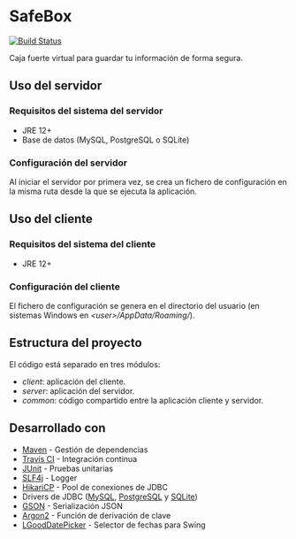 # SafeBox

[![Build Status](https://travis-ci.com/javierorbe/safebox.svg?token=fY7UcqZb8Kwca6juna3P&branch=master)](https://travis-ci.com/javierorbe/safebox)

Caja fuerte virtual para guardar tu información de forma segura.

## Uso del servidor

### Requisitos del sistema del servidor

* JRE 12+
* Base de datos (MySQL, PostgreSQL o SQLite)

### Configuración del servidor

Al iniciar el servidor por primera vez, se crea un fichero de configuración en la misma ruta desde la que se ejecuta la aplicación.

## Uso del cliente

### Requisitos del sistema del cliente

* JRE 12+

### Configuración del cliente

El fichero de configuración se genera en el directorio del usuario (en sistemas Windows en _\<user\>/AppData/Roaming/_).

## Estructura del proyecto

El código está separado en tres módulos:

* _client_: aplicación del cliente.
* _server_: aplicación del servidor.
* _common_: código compartido entre la aplicación cliente y servidor.

## Desarrollado con

* [Maven](https://maven.apache.org) - Gestión de dependencias
* [Travis CI](https://travis-ci.com) - Integración continua
* [JUnit](https://junit.org/junit5) - Pruebas unitarias
* [SLF4j](http://www.slf4j.org/) - Logger
* [HikariCP](https://github.com/brettwooldridge/HikariCP) - Pool de conexiones de JDBC
* Drivers de JDBC ([MySQL](https://dev.mysql.com/downloads/connector/j/), [PostgreSQL](https://jdbc.postgresql.org/) y [SQLite](https://bitbucket.org/xerial/sqlite-jdbc/downloads/))
* [GSON](https://github.com/google/gson) - Serialización JSON
* [Argon2](https://github.com/phxql/argon2-jvm) - Función de derivación de clave
* [LGoodDatePicker](https://github.com/LGoodDatePicker/LGoodDatePicker) - Selector de fechas para Swing
